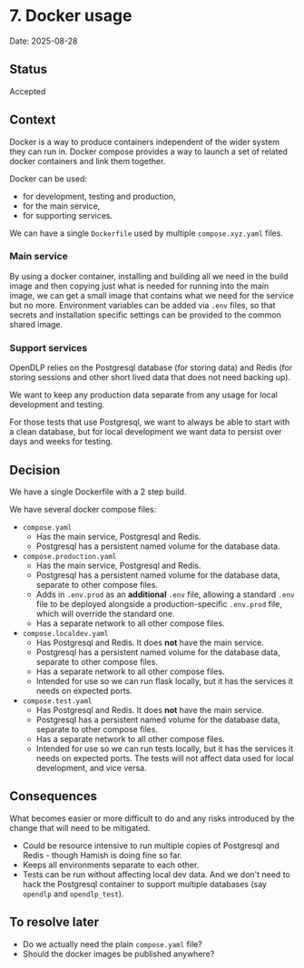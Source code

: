 # 7. Docker usage

Date: 2025-08-28

## Status

Accepted

## Context

Docker is a way to produce containers independent of the wider system they can run in.
Docker compose provides a way to launch a set of related docker containers and link
them together.

Docker can be used:

- for development, testing and production,
- for the main service,
- for supporting services.

We can have a single `Dockerfile` used by multiple `compose.xyz.yaml` files.

### Main service

By using a docker container, installing and building all we need in the build image
and then copying just what is needed for running into the main image, we can get
a small image that contains what we need for the service but no more. Environment
variables can be added via `.env` files, so that secrets and installation specific
settings can be provided to the common shared image.

### Support services

OpenDLP relies on the Postgresql database (for storing data) and Redis (for storing sessions
and other short lived data that does not need backing up).

We want to keep any production data separate from any usage for local development and testing.

For those tests that use Postgresql, we want to always be able to start with a clean database,
but for local development we want data to persist over days and weeks for testing.

## Decision

We have a single Dockerfile with a 2 step build.

We have several docker compose files:

- `compose.yaml`
  - Has the main service, Postgresql and Redis.
  - Postgresql has a persistent named volume for the database data.
- `compose.production.yaml`
  - Has the main service, Postgresql and Redis.
  - Postgresql has a persistent named volume for the database data, separate to other compose files.
  - Adds in `.env.prod` as an **additional** `.env` file, allowing a standard `.env` file
    to be deployed alongside a production-specific `.env.prod` file, which will
    override the standard one.
  - Has a separate network to all other compose files.
- `compose.localdev.yaml`
  - Has Postgresql and Redis. It does **not** have the main service.
  - Postgresql has a persistent named volume for the database data, separate to other compose files.
  - Has a separate network to all other compose files.
  - Intended for use so we can run flask locally, but it has the services it needs on expected ports.
- `compose.test.yaml`
  - Has Postgresql and Redis. It does **not** have the main service.
  - Postgresql has a persistent named volume for the database data, separate to other compose files.
  - Has a separate network to all other compose files.
  - Intended for use so we can run tests locally, but it has the services it needs on expected ports.
    The tests will not affect data used for local development, and vice versa.

## Consequences

What becomes easier or more difficult to do and any risks introduced by the change that will need to be mitigated.

- Could be resource intensive to run multiple copies of Postgresql and Redis - though Hamish is doing fine so far.
- Keeps all environments separate to each other.
- Tests can be run without affecting local dev data. And we don't need to hack the Postgresql container
  to support multiple databases (say `opendlp` and `opendlp_test`).

## To resolve later

- Do we actually need the plain `compose.yaml` file?
- Should the docker images be published anywhere?
